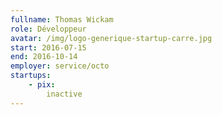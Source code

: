 ```yaml
---
fullname: Thomas Wickam
role: Développeur
avatar: /img/logo-generique-startup-carre.jpg
start: 2016-07-15
end: 2016-10-14
employer: service/octo
startups:
    - pix:
        inactive
---
```

